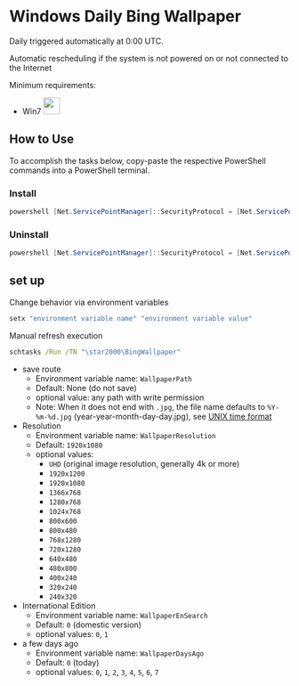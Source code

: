 # Windows Daily Bing Wallpaper

Daily triggered automatically at 0:00 UTC.

Automatic rescheduling if the system is not powered on or not connected to the Internet

Minimum requirements: 
 - Win7 <img src="https://gist.githubusercontent.com/mavaddat/b2027570b3d28e9b7a1a0ce237796cc9/raw/21226dfc1ac200067afcc527d76acce5012fe7a5/win7.svg" width="30vw"/>

## How to Use

To accomplish the tasks below, copy-paste the respective PowerShell commands into a PowerShell terminal.

### Install

```ps1
powershell [Net.ServicePointManager]::SecurityProtocol = [Net.ServicePointManager]::SecurityProtocol -bor 3072; (New-Object Net.WebClient).DownloadString('https://raw.fastgit.org/star2000/BingWallpaper/master/ install.ps1') | iex
````

### Uninstall

```ps1
powershell [Net.ServicePointManager]::SecurityProtocol = [Net.ServicePointManager]::SecurityProtocol -bor 3072; (New-Object Net.WebClient).DownloadString('https://raw.fastgit.org/star2000/BingWallpaper/master/ uninstall.ps1') | iex
````

## set up

Change behavior via environment variables
```bat
setx "environment variable name" "environment variable value"
````

Manual refresh execution
```bat
schtasks /Run /TN "\star2000\BingWallpaper"
````

- save route
  - Environment variable name: `WallpaperPath`
  - Default: None (do not save)
  - optional value: any path with write permission
  - Note: When it does not end with `.jpg`, the file name defaults to `%Y-%m-%d.jpg` (year-year-month-day-day.jpg), see [UNIX time format]( https://docs.microsoft.com/en-us/powershell/module/microsoft.powershell.utility/get-date#notes)
- Resolution
  - Environment variable name: `WallpaperResolution`
  - Default: `1920x1080`
  - optional values:
    - `UHD` (original image resolution, generally 4k or more)
    - `1920x1200`
    - `1920x1080`
    - `1366x768`
    - `1280x768`
    - `1024x768`
    - `800x600`
    - `800x480`
    - `768x1280`
    - `720x1280`
    - `640x480`
    - `480x800`
    - `400x240`
    - `320x240`
    - `240x320`
- International Edition
  - Environment variable name: `WallpaperEnSearch`
  - Default: `0` (domestic version)
  - optional values: `0`, `1`
- a few days ago
  - Environment variable name: `WallpaperDaysAgo`
  - Default: `0` (today)
  - optional values: `0`, `1`, `2`, `3`, `4`, `5`, `6`, `7`
